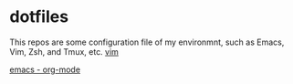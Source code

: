 dotfiles
========

This repos are some configuration file of my environmnt, such as Emacs, Vim, Zsh, and Tmux, etc.
[vim](./sreenshot/vim.png)


[emacs - org-mode](./screenshot/emacs-org-mode.png)
